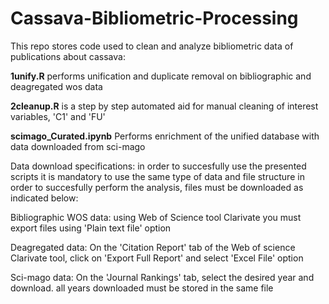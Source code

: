 # Cassava-Bibliometric-Processing
This repo stores code used to clean and analyze bibliometric data of publications about cassava:

**1unify.R** performs unification and duplicate removal on bibliographic and deagregated wos data

**2cleanup.R** is a step by step automated aid for manual cleaning of interest variables, 'C1' and 'FU'

**scimago_Curated.ipynb** Performs enrichment of the unified database with data downloaded from sci-mago


Data download specifications: in order to succesfully use the presented scripts it is mandatory to use the same type of data and file structure in order to succesfully perform the analysis, files must be downloaded as indicated below:

Bibliographic WOS data: using Web of Science tool Clarivate you must export files using 'Plain text file' option 

Deagregated data: On the 'Citation Report' tab of the Web of science Clarivate tool, click on 'Export Full Report' and select 'Excel File' option

Sci-mago data: On the 'Journal Rankings' tab, select the desired year and download. all years downloaded must be stored in the same file


